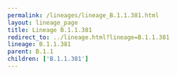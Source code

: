 ```yaml
---
permalink: /lineages/lineage_B.1.1.381.html
layout: lineage_page
title: Lineage B.1.1.381
redirect_to: ../lineage.html?lineage=B.1.1.381
lineage: B.1.1.381
parent: B.1.1
children: ['B.1.1.381']
---
```

